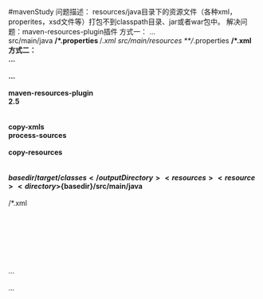 #mavenStudy
问题描述：
    resources/java目录下的资源文件（各种xml，properites，xsd文件等）打包不到classpath目录、jar或者war包中。
解决问题：maven-resources-plugin插件
    方式一：
        <build> 
            ...  
            <resources>
                <resource>
                    <directory>src/main/java</directory>
                    <includes>
                        <include>**/*.properties</include>
                        <include>**/*.xml</include>
                    </includes>
                </resource>
                <resource>
                    <directory>src/main/resources</directory>
                    <includes>
                         <include>**/*.properties</include>
                         <include>**/*.xml</include>
                    </includes>
                </resource>
            </resources>
        </build>  
    方式二： 
        <build>  
            ...  
            </plugins>  
                ...  
                <plugin>  
                    <artifactId>maven-resources-plugin</artifactId>  
                    <version>2.5</version>  
                    <executions>  
                        <execution>  
                            <id>copy-xmls</id>  
                            <phase>process-sources</phase>  
                            <goals>  
                                <goal>copy-resources</goal>  
                            </goals>  
                            <configuration>  
                                <outputDirectory>${basedir}/target/classes</outputDirectory>  
                                <resources>  
                                    <resource>  
                                        <directory>${basedir}/src/main/java</directory>  
                                        <includes>  
                                            <include>**/*.xml</include>  
                                        </includes>  
                                    </resource>  
                                </resources>  
                            </configuration>  
                        </execution>  
                    </executions>  
                </plugin>     
                ...  
            </plugins>       
            ...  
        </build>   
